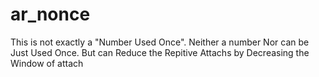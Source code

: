 # ar_nonce
This is not exactly a "Number Used Once". Neither a number Nor can be Just Used Once.  But can Reduce the Repitive Attachs by Decreasing the Window of attach 
